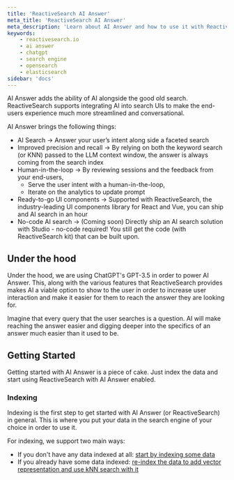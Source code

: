 ```yaml
---
title: 'ReactiveSearch AI Answer'
meta_title: 'ReactiveSearch AI Answer'
meta_description: 'Learn about AI Answer and how to use it with ReactiveSearch'
keywords:
    - reactivesearch.io
    - ai answer
    - chatgpt
    - search engine
    - opensearch
    - elasticsearch
sidebar: 'docs'
---
```


AI Answer adds the ability of AI alongside the good old search. ReactiveSearch supports integrating AI into search UIs to make the end-users experience much more streamlined and conversational.

AI Answer brings the following things:

- AI Search → Answer your user’s intent along side a faceted search
- Improved precision and recall → By relying on both the keyword search (or KNN) passed to the LLM context window, the answer is always coming from the search index
- Human-in-the-loop → By reviewing sessions and the feedback from your end-users,
    - Serve the user intent with a human-in-the-loop,
    - Iterate on the analytics to update prompt
- Ready-to-go UI components → Supported with ReactiveSearch, the industry-leading UI components library for React and Vue, you can ship and AI search in an hour
- No-code AI search → (Coming soon) Directly ship an AI search solution with Studio - no-code required! You still get the code (with ReactiveSearch kit) that can be built upon.

## Under the hood

Under the hood, we are using ChatGPT's GPT-3.5 in order to power AI Answer. This, along with the various features that ReactiveSearch provides makes AI a viable option to show to the user in order to increase user interaction and make it easier for them to reach the answer they are looking for.

Imagine that every query that the user searches is a question. AI will make reaching the answer easier and digging deeper into the specifics of an answer much easier than it used to be.

## Getting Started

Getting started with AI Answer is a piece of cake. Just index the data and start using ReactiveSearch with AI Answer enabled.

### Indexing

Indexing is the first step to get started with AI Answer (or ReactiveSearch) in general. This is where you put your data in the search engine of your choice in order to use it.

For indexing, we support two main ways:

- If you don't have any data indexed at all: [start by indexing some data]()
- If you already have some data indexed: [re-index the data to add vector representation and use kNN search with it]()


